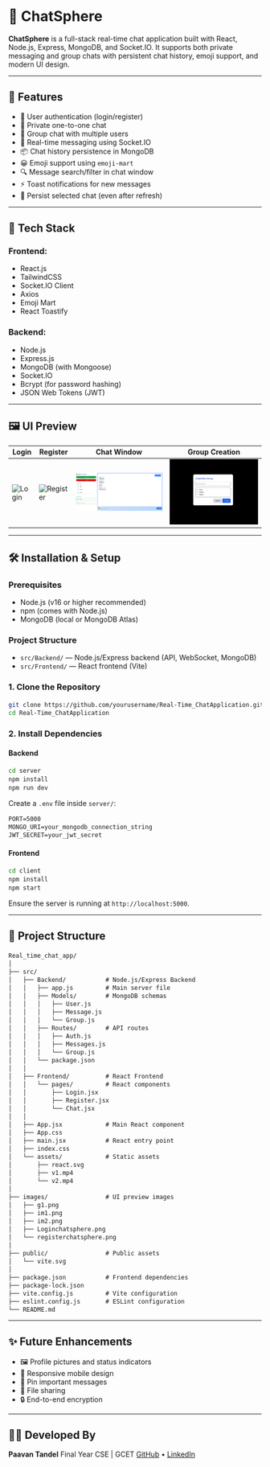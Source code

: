 # 💬 ChatSphere

**ChatSphere** is a full-stack real-time chat application built with React, Node.js, Express, MongoDB, and Socket.IO. It supports both private messaging and group chats with persistent chat history, emoji support, and modern UI design.

---

## 🚀 Features

- 🔐 User authentication (login/register)
- 💬 Private one-to-one chat
- 👥 Group chat with multiple users
- 🧠 Real-time messaging using Socket.IO
- 📦 Chat history persistence in MongoDB
- 😀 Emoji support using `emoji-mart`
- 🔍 Message search/filter in chat window
- ⚡ Toast notifications for new messages
- 🔄 Persist selected chat (even after refresh)

---

## 🧱 Tech Stack

### Frontend:
- React.js
- TailwindCSS
- Socket.IO Client
- Axios
- Emoji Mart
- React Toastify

### Backend:
- Node.js
- Express.js
- MongoDB (with Mongoose)
- Socket.IO
- Bcrypt (for password hashing)
- JSON Web Tokens (JWT)

---

## 🖼️ UI Preview

| Login | Register | Chat Window | Group Creation |
|-------|----------|--------------|------------|
| ![Login](images/Loginchatsphere.png) | ![Register](images/registerchatsphere.png) | ![Chat Window](images/im2.jpg) | ![Group Creation](images/g1.jpg) |


---

## 🛠️ Installation & Setup

### Prerequisites
- Node.js (v16 or higher recommended)
- npm (comes with Node.js)
- MongoDB (local or MongoDB Atlas)

### Project Structure
- `src/Backend/` — Node.js/Express backend (API, WebSocket, MongoDB)
- `src/Frontend/` — React frontend (Vite)

### 1. Clone the Repository

```bash
git clone https://github.com/yourusername/Real-Time_ChatApplication.git
cd Real-Time_ChatApplication
```

### 2. Install Dependencies

#### Backend
```bash
cd server
npm install
npm run dev
```

Create a `.env` file inside `server/`:

```env
PORT=5000
MONGO_URI=your_mongodb_connection_string
JWT_SECRET=your_jwt_secret
```

#### Frontend
```bash
cd client
npm install
npm start
```

Ensure the server is running at `http://localhost:5000`.

---

## 📁 Project Structure

```
Real_time_chat_app/
│
├── src/
│   ├── Backend/           # Node.js/Express Backend
│   │   ├── app.js         # Main server file
│   │   ├── Models/        # MongoDB schemas
│   │   │   ├── User.js
│   │   │   ├── Message.js
│   │   │   └── Group.js
│   │   ├── Routes/        # API routes
│   │   │   ├── Auth.js
│   │   │   ├── Messages.js
│   │   │   └── Group.js
│   │   └── package.json
│   │
│   ├── Frontend/          # React Frontend
│   │   └── pages/         # React components
│   │       ├── Login.jsx
│   │       ├── Register.jsx
│   │       └── Chat.jsx
│   │
│   ├── App.jsx            # Main React component
│   ├── App.css
│   ├── main.jsx           # React entry point
│   ├── index.css
│   └── assets/            # Static assets
│       ├── react.svg
│       ├── v1.mp4
│       └── v2.mp4
│
├── images/                # UI preview images
│   ├── g1.png
│   ├── im1.png
│   ├── im2.png
│   ├── Loginchatsphere.png
│   └── registerchatsphere.png
│
├── public/                # Public assets
│   └── vite.svg
│
├── package.json           # Frontend dependencies
├── package-lock.json
├── vite.config.js         # Vite configuration
├── eslint.config.js       # ESLint configuration
└── README.md
```

---

## ✨ Future Enhancements

* 🖼️ Profile pictures and status indicators
* 📱 Responsive mobile design
* 📌 Pin important messages
* 📁 File sharing
* 🔒 End-to-end encryption

---

## 👨‍💻 Developed By

**Paavan Tandel**
Final Year CSE | GCET
[GitHub](https://github.com/paavantandel/) • [LinkedIn](https://linkedin.com/in/paavan-tandel-014988265/)

